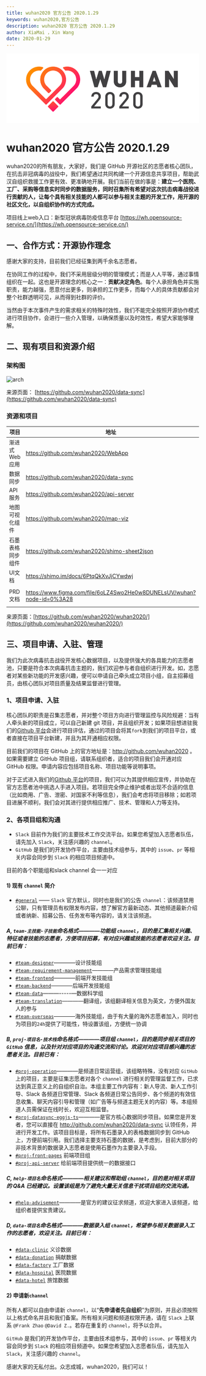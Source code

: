 ```yaml
---
title: wuhan2020 官方公告 2020.1.29
keywords: wuhan2020,官方公告
description: wuhan2020 官方公告 2020.1.29
author: XiaMai ，Xin Wang
date: 2020-01-29
---
```

<img src="/images/blog/wuhan2020.png" alt="wuhan2020">

# wuhan2020 官方公告 2020.1.29

wuhan2020的所有朋友，大家好，我们是 GitHub 开源社区的志愿者核心团队，在抗击非冠病毒的战役中，我们希望通过共同构建一个开源信息共享项目，帮助武汉自组织救援工作更有效、更准确地开展。我们当前在做的事是：**建立一个医院、工厂、采购等信息实时同步的数据服务，同时召集所有希望对这次抗击病毒战役进行贡献的人，让每个具有相关技能的人都可以参与相关主题的开发工作，用开源的社区文化，以自组织协作的方式完成。**

项目线上web入口：新型冠状病毒防疫信息平台 [https://wh.opensource-service.cn/](https://wh.opensource-service.cn/) 

## 一、合作方式：开源协作理念

感谢大家的支持，目前我们已经征集到两千余名志愿者。

在协同工作的过程中，我们不采用层级分明的管理模式；而是人人平等，通过事情组织在一起。这也是开源理念的核心之一：**贡献决定角色**。每个人承担角色并实施职责，能力越强，愿意付出更多，则承担的工作更多，而每个人的具体贡献都会对整个社群透明可见，从而得到社群的评价。

当然由于本次事件产生的需求相关的特殊时效性，我们不能完全按照开源协作模式进行项目协作，会进行一些介入管理，以确保质量以及时效性，希望大家能够理解。

## 二、现有项目和资源介绍

### 架构图
![arch](https://camo.githubusercontent.com/59fd6438883c5dd1e40a689a02387d61aa12b692/687474703a2f2f6170692e687970657274726f6e732e696f2f756d6c72656e64657265722f6769746875622f777568616e323032302f646174612d73796e633f706174683d7374617469632f6172636869746563747572652e70756d6c)

来源页面：  [https://github.com/wuhan2020/data-sync](https://github.com/wuhan2020/data-sync)

### 资源和项目

| 项目 | 地址          | 所属组      | 介绍                  |
| --- | ------------- | ---------- | -------------------- |
| 渐进式 Web 应用  | https://github.com/wuhan2020/WebApp           | [#proj-front-pages](https://wuhan2020.slack.com/archives/CSTPXN533) | https://wh.opensource-service.cn/ 的前端源码 |
| 数据同步    | https://github.com/wuhan2020/data-sync        |[#proj-datasync](https://app.slack.com/client/TT5U1VCPQ/CT4AV807P)|                                        |
| API 服务 | https://github.com/wuhan2020/api-server       | [#proj-api-server](https://wuhan2020.slack.com/archives/CT3V5CDKJ) |               |
| 地图可视化组件   | https://github.com/wuhan2020/map-viz | [#team-backend](https://app.slack.com/client/TT5U1VCPQ/CT6HW3X8E) |        |
| 石墨表格同步组件 | https://github.com/wuhan2020/shimo-sheet2json | [#team-backend](https://wuhan2020.slack.com/archives/CT93MCEJK) ||
| UI文档  | https://shimo.im/docs/6PtqQkXvJjCYwdwj | [#team-designer](https://wuhan2020.slack.com/archives/CT70SHJQ0) | UI设计文档 |
| PRD文档| https://www.figma.com/file/6oLZ4Swo2He0w8DUNELsUV/wuhan?node-id=0%3A28 | [#team-requirement-management](https://wuhan2020.slack.com/archives/CT99VDWS2) | 产品设计文档 |



来源页面：[https://github.com/wuhan2020/wuhan2020/](https://github.com/wuhan2020/wuhan2020/) 


## 三、项目申请、入驻、管理

我们为此次病毒抗击战役开发核心数据项目，以及提供强大的各具能力的志愿者池，只要是符合本次病毒抗击主题的，我们欢迎参与者自组织进行开发。如，志愿者对某些新功能的开发感兴趣，便可以申请自己牵头成立项目小组，自主招募组员，由核心团队对项目质量及结果监督进行管理。

### 1、项目申请、入驻

核心团队的职责是召集志愿者，并对整个项目方向进行管理监控与风险规避：当有人牵头新的项目成立，可以自己新建 git 项目，并且组织开发；如果项目想进驻我们的[Github 平台](https://github.com/wuhan2020)会进行项目评估，通过的项目会将其`fork`到我们的项目平台，或者直接在项目平台新建，并且为其开通相应权限。

目前我们的项目在 GitHub 上的官方地址是：http://github.com/wuhan2020 。如果需要建立 GitHub 项目组，请联系组织者，适合的项目我们会开通对应 GitHub 权限。申请内容应包括项目名称、项目功能等说明事项。

对于正式进入我们的[Github 平台](https://github.com/wuhan2020)的项目，我们可以为其提供相应宣传，并协助在官方志愿者池中挑选人手进入项目。若项目完全停止维护或者出现不合适的信息（比如商用、广告、泄密、对国家不利等信息），我们会考虑将项目移除；如若项目进展不顺利，我们会对其进行提供相应推广、技术、管理和人力等支持。

### 2、各项目组和沟通

- `Slack` 目前作为我们的主要技术工作交流平台。如果您希望加入志愿者队伍，请先加入 `Slack`，关注感兴趣的 `channel`。
- `GitHub` 是我们的开发协作平台，主要由技术组参与，其中的 `issue`、`pr` 等相关内容会同步到 `Slack` 的相应项目频道中。

目前的各个职能组和slack channel 会一一对应



#### 1) 现有 `channel` 简介

- [`#general`](https://wuhan2020.slack.com/archives/CSTGKFRCH) ——   `Slack` 官方默认，同时也是我们的公告 `channel`：该频道禁用公聊，只有管理员有权限发布内容，想了解官方最新动态、其他频道最新介绍或者纳新、招募公告、任务发布等内容的，请关注该频道。

#####  A,  `team-主技能-子技能`命名格式————功能组 `channel`，目的是汇集相关兴趣、特征或者技能的志愿者，方便项目招募，有对应兴趣或技能的志愿者欢迎关注。目前已有：

- [`#team-designer`](https://wuhan2020.slack.com/archives/CT70SHJQ0)————设计技能组
- [`#team-requirement-management`](https://wuhan2020.slack.com/archives/CT99VDWS2)————产品需求管理技能组
- [`#team-frontend`](https://app.slack.com/client/TT5U1VCPQ/CT93L48H5)————前端开发技能组
- [`#team-backend`](https://wuhan2020.slack.com/archives/CT93MCEJK)————后端开发技能组
- [`#team-data`](https://wuhan2020.slack.com/archives/CSX1LGEKD)———-----—数据科学组
- [`#team-translation`](https://wuhan2020.slack.com/archives/CTAJA3L9M)————翻译组，该组翻译相关信息为英文，方便外国友人的参与
- [`#team-overseas`](https://app.slack.com/client/TT5U1VCPQ/CTAM5R65U)————海外技能组，由于有大量的海外志愿者加入，同时也为项目的`24h`提供了可能性，特设置该组，方便统一协调

#####  B,    `proj-项目名-技术栈`命名格式————项目组 `channel`，目的是同步相关项目的 `GitHub` 信息，以及针对对应项目的沟通交流和讨论。欢迎对对应项目感兴趣的志愿者关注。目前已有：

- [`#proj-operation`](https://wuhan2020.slack.com/archives/CSX1X74M9)————是频道日常运营组，该组略特殊，没有对应 `GitHub` 上的项目，主要是征集志愿者对各个 `channel` 进行相关的管理监督工作，已求达到真正意义上的自组织自治。本组主要工作内容有：新人导流、新人工作引导、Slack 各频道日常管理、Slack 各频道日常公告同步、各个频道的有效信息收集、聊天内容引导和管理（如广告等与频道主题无关的内容）等。本组频道人员需保证在线时长，欢迎互相监督。
- [`#proj-datasync-eggjs-ts`](https://wuhan2020.slack.com/archives/CT4AV807P)————是官方核心数据同步项目。如果您是开发者，您可以直接在 http://github.com/wuhan2020/data-sync 认领任务，并进行开发工作。该项目目标是，将所有石墨录入的表格数据同步到 GitHub 上，方便前端引用。我们选择主要支持石墨的数据，是考虑到，目前大部分的非技术背景的数据录入志愿者是使用石墨作为主要录入手段。
- [`#proj-front-pages`](https://wuhan2020.slack.com/archives/CSTPXN533) 前端项目组
- [`#proj-api-server`](https://wuhan2020.slack.com/archives/CT3V5CDKJ) 给前端项目提供统一的数据接口 


#####  C,    `help-项目名`命名格式————相关建议和帮助组 `channel`，目的是对相关项目的 Q&A 已经建议。设置该组是为了避免大量无关信息干扰项目组的交流沟通。

- [`#help-advisement`](https://app.slack.com/client/TT5U1VCPQ/CT7AABP53)————是官方的建议征求频道，欢迎大家进入该频道，给组织者提供宝贵建议。

#####  D, `data-项目名`命名格式————数据录入组 `channel`，希望参与相关数据录入工作的志愿者，欢迎关注。目前已有：

- [`#data-clinic`](https://app.slack.com/client/TT5U1VCPQ/CT4CQTZQ8) 义诊数据
- [`#data-donation`](https://app.slack.com/client/TT5U1VCPQ/CT4DCTVSR) 捐献数据
- [`#data-factory`](https://app.slack.com/client/TT5U1VCPQ/CT3UT3HFE) 工厂数据
- [`#data-hospital`](https://app.slack.com/client/TT5U1VCPQ/CT4CPP1H6) 医院数据
- [`#data-hotel`](https://app.slack.com/client/TT5U1VCPQ/CT4CPSFEU) 旅馆数据

#### 2) 申请新`channel`

所有人都可以自由申请新 `channel`，以“**先申请者先自组织**”为原则，并且必须按照以上格式命名并且和我们备案。所有相关问题和频道权限开通，请在 `Slack` 上联系 `@Frank Zhao` `@David Z.`。若存在重复的 `channel`，将予以合并。

`GitHub` 是我们的开发协作平台，主要由技术组参与，其中的 `issue`、`pr` 等相关内容会同步到 `Slack` 的相应项目频道中。如果您希望加入志愿者队伍，请先加入 `Slack`，关注感兴趣的 `channel`。




感谢大家的无私付出。众志成城，wuhan2020，我们可以！
